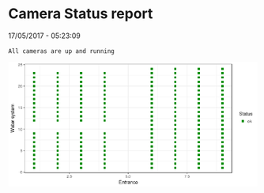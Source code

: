 Camera Status report
================
17/05/2017 - 05:23:09

    All cameras are up and running

![](camreport_files/figure-markdown_github/unnamed-chunk-2-1.png)

